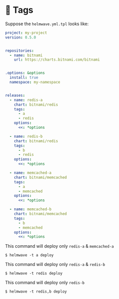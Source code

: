# 🔰 Tags

Suppose the `helmwave.yml.tpl` looks like:

```yaml
project: my-project
version: 0.5.0


repositories:
  - name: bitnami
    url: https://charts.bitnami.com/bitnami


.options: &options
  install: true
  namespace: my-namespace


releases:
  - name: redis-a
    chart: bitnami/redis
    tags:
      - a
      - redis
    options:
      <<: *options

  - name: redis-b
    chart: bitnami/redis
    tags:
      - b
      - redis
    options:
      <<: *options

  - name: memcached-a
    chart: bitnami/memcached
    tags:
      - a
      - memcached
    options:
      <<: *options

  - name: memcached-b
    chart: bitnami/memcached
    tags:
      - b
      - memcached
    options:
      <<: *options
```

This command will deploy only `redis-a` & `memcached-a`

```shell script
$ helmwave -t a deploy
```

This command will deploy only `redis-a` & `redis-b`

```shell script
$ helmwave -t redis deploy
```

This command will deploy only `redis-b`

```shell script
$ helmwave -t redis,b deploy
```
